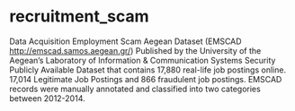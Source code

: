 # recruitment_scam

Data Acquisition
Employment Scam Aegean Dataset (EMSCAD http://emscad.samos.aegean.gr/)
Published by the University of the Aegean’s Laboratory of Information & Communication Systems Security
Publicly Available Dataset that contains 17,880 real-life job postings online.
17,014 Legitimate Job Postings and 866 fraudulent job postings.
EMSCAD records were manually annotated and classified into two categories between 2012-2014.
